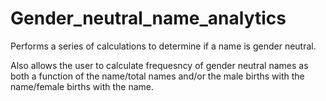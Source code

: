 # Gender_neutral_name_analytics
Performs a series of calculations to determine if a name is gender neutral.

Also allows the user to calculate frequesncy of gender neutral names as both a function of the name/total names and/or the 
male births with the name/female births with the name.
